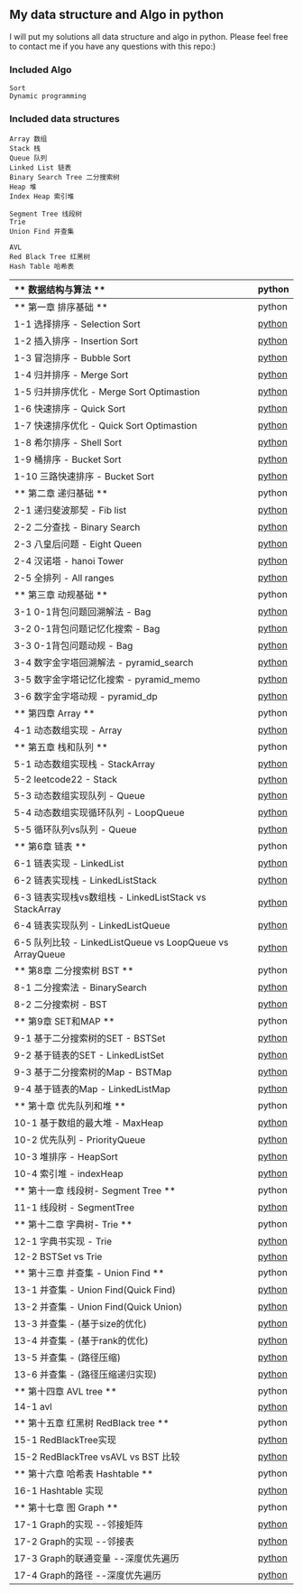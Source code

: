 ## My data structure and Algo in python 

I will put my solutions all data structure and algo in python.
Please feel free to contact me if you have any questions with this repo:)



### Included Algo

    Sort
    Dynamic programming
    
### Included data structures

    Array 数组
    Stack 栈
    Queue 队列
    Linked List 链表
    Binary Search Tree 二分搜索树
    Heap 堆
    Index Heap 索引堆
    
    Segment Tree 线段树
    Trie
    Union Find 并查集
    
    AVL
    Red Black Tree 红黑树
    Hash Table 哈希表


| ** 数据结构与算法 **  | python |
| :---  |  :--- |
| ** 第一章 排序基础 **  | python |
| 1-1 选择排序 - Selection Sort |[python](https://github.com/HuichuanLI/play-with-data-structure-python/blob/master/chapter1%20Sort/SelectionSort.py)|
| 1-2 插入排序 - Insertion Sort |[python](https://github.com/HuichuanLI/play-with-data-structure-python/blob/master/chapter1%20Sort/InsertionSort.py)|
| 1-3 冒泡排序 - Bubble Sort |[python](https://github.com/HuichuanLI/play-with-data-structure-python/blob/master/chapter1%20Sort/BubbleSort.py)|
| 1-4 归并排序 - Merge Sort |[python](https://github.com/HuichuanLI/play-with-data-structure-python/blob/master/chapter1%20Sort/MergeSort.py)|
| 1-5 归并排序优化 - Merge Sort Optimastion |[python](https://github.com/HuichuanLI/play-with-data-structure-python/blob/master/chapter1%20Sort/MergeSortOptimastion.py)|
| 1-6 快速排序 - Quick Sort |[python](https://github.com/HuichuanLI/play-with-data-structure-python/blob/master/chapter1%20Sort/QuickSort.py)|
| 1-7 快速排序优化 - Quick Sort Optimastion |[python](https://github.com/HuichuanLI/play-with-data-structure-python/blob/master/chapter1%20Sort/QuickSortOptimsation.py)|
| 1-8 希尔排序 - Shell Sort|[python](https://github.com/HuichuanLI/play-with-data-structure-python/blob/master/chapter1%20Sort/ShellSort.py)|
| 1-9 桶排序 - Bucket Sort|[python](https://github.com/HuichuanLI/play-with-data-structure-python/blob/master/chapter1%20Sort/BucketSort.py)|
| 1-10 三路快速排序 - Bucket Sort|[python](https://github.com/HuichuanLI/play-with-data-structure-python/blob/master/chapter1%20Sort/BucketSort.py)|
| ** 第二章 递归基础 **  | python |
| 2-1 递归斐波那契 - Fib list |[python](https://github.com/HuichuanLI/play-with-data-structure-python/blob/master/Chapter2%20recurrence/Fibonnaci.py)|
| 2-2 二分查找 - Binary Search |[python](https://github.com/HuichuanLI/play-with-data-structure-python/blob/master/Chapter2%20recurrence/BinarySearch.py)|
| 2-3 八皇后问题 - Eight Queen |[python](https://github.com/HuichuanLI/play-with-data-structure-python/blob/master/Chapter2%20recurrence/eight_queen.py)|
| 2-4 汉诺塔 - hanoi Tower |[python](https://github.com/HuichuanLI/play-with-data-structure-python/blob/master/Chapter2%20recurrence/Hannoi.py)|
| 2-5 全排列 - All ranges |[python](https://github.com/HuichuanLI/play-with-data-structure-python/blob/master/Chapter2%20recurrence/all_range.py)|
| ** 第三章 动规基础 **  | python |
| 3-1 0-1背包问题回溯解法 - Bag |[python](https://github.com/HuichuanLI/play-with-data-structure-python/blob/master/Chapter3%20Dynamic%20planning/bag_search.py)|
| 3-2 0-1背包问题记忆化搜索 - Bag |[python](https://github.com/HuichuanLI/play-with-data-structure-python/blob/master/Chapter3%20Dynamic%20planning/bag_mem_search.py)|
| 3-3 0-1背包问题动规 - Bag |[python](https://github.com/HuichuanLI/play-with-data-structure-python/blob/master/Chapter3%20Dynamic%20planning/bag_dp.py)|
| 3-4 数字金字塔回溯解法 - pyramid_search |[python](https://github.com/HuichuanLI/play-with-data-structure-python/blob/master/Chapter3%20Dynamic%20planning/num_pyramid.py)|
| 3-5 数字金字塔记忆化搜索 - pyramid_memo |[python](https://github.com/HuichuanLI/play-with-data-structure-python/blob/master/Chapter3%20Dynamic%20planning/pyramid_memo.py)|
| 3-6 数字金字塔动规 - pyramid_dp |[python](https://github.com/HuichuanLI/play-with-data-structure-python/blob/master/Chapter3%20Dynamic%20planning/pyramid_dp.py)|
| ** 第四章 Array **  | python |
| 4-1 动态数组实现 - Array |[python](./Chapter4%20Array/Array.py)|
| ** 第五章 栈和队列 **  | python |
| 5-1 动态数组实现栈 - StackArray |[python](./Chapter5_Stack_Queue/ArrayStack.py)|
| 5-2 leetcode22 - Stack |[python](./Chapter5_Stack_Queue/Leetcode22.py)|
| 5-3 动态数组实现队列 - Queue |[python](./Chapter5_Stack_Queue/ArrayQueue.py)|
| 5-4 动态数组实现循环队列 - LoopQueue |[python](./Chapter5_Stack_Queue/LoopQueue.py)|
| 5-5 循环队列vs队列 - Queue |[python](./Chapter5_Stack_Queue/Comparison.py)|
|** 第6章 链表 **  | python |
| 6-1 链表实现 - LinkedList |[python](./Chapter6_LinkedList/LinkedList.py)|
| 6-2 链表实现栈 - LinkedListStack |[python](./Chapter6_LinkedList/LinkedListStack.py)|
| 6-3 链表实现栈vs数组栈 - LinkedListStack vs StackArray |[python](./Chapter6_LinkedList/Comparison.py)|
| 6-4 链表实现队列 - LinkedListQueue |[python](./Chapter6_LinkedList/LinkedListQueue.py)|
| 6-5 队列比较 - LinkedListQueue vs LoopQueue vs ArrayQueue |[python](./Chapter6_LinkedList/Comparison_queue.py)|
| ** 第8章 二分搜索树 BST **  | python |
| 8-1 二分搜索法 - BinarySearch |[python](./Chapter8_BST/BinarySearch.py)|
| 8-2 二分搜索树 - BST |[python](./Chapter8_BST/BST.py)|
| ** 第9章 SET和MAP **  | python |
| 9-1 基于二分搜索树的SET - BSTSet |[python](./Chapter9_SET_MAP/BSTSet.py)|
| 9-2 基于链表的SET - LinkedListSet |[python](./Chapter9_SET_MAP/LinkedListSet.py)|
| 9-3 基于二分搜索树的Map - BSTMap |[python](./Chapter9_SET_MAP/BSTMap.py)|
| 9-4 基于链表的Map - LinkedListMap |[python](./Chapter9_SET_MAP/LinkedListMap.py)|
| ** 第十章 优先队列和堆 **  | python |
| 10-1 基于数组的最大堆 - MaxHeap |[python](./Chapter10_MaxHeap/MaxHeap.py)|
| 10-2 优先队列 - PriorityQueue |[python](./Chapter10_MaxHeap/PriorityQueue.py)|
| 10-3 堆排序 - HeapSort |[python](./Chapter10_MaxHeap/HeapSort.py)|
| 10-4 索引堆 - indexHeap |[python](./Chapter10_MaxHeap/IndexHeap.py)|
| ** 第十一章 线段树- Segment Tree **  | python |
| 11-1 线段树 - SegmentTree |[python](./Chapter11_SegmentTree/SegmentTree.py)|
| ** 第十二章 字典树- Trie **  | python |
| 12-1 字典书实现 - Trie |[python](./Chapter12_Trie/Trie.py)|
| 12-2 BSTSet vs Trie |[python](./Chapter12_Trie/comparision.py)|
| ** 第十三章 并查集 - Union Find **  | python |
| 13-1 并查集 - Union Find(Quick Find) |[python](./Chapter13_Union_FInd/UnionFind1.py)|
| 13-2 并查集  - Union Find(Quick Union) |[python](./Chapter13_Union_FInd/UnionFind2.py)|
| 13-3 并查集 - (基于size的优化) |[python](./Chapter13_Union_FInd/UnionFind3.py)|
| 13-4 并查集 - (基于rank的优化) |[python](./Chapter13_Union_FInd/UnionFind4.py)|
| 13-5 并查集 - (路径压缩) |[python](./Chapter13_Union_FInd/UnionFind5.py)|
| 13-6 并查集 - (路径压缩递归实现) |[python](./Chapter13_Union_FInd/UnionFind6.py)|
| ** 第十四章 AVL tree  **  | python |
| 14-1 avl |[python](./Chapter14_AVL/AVLTree.py)|
| ** 第十五章 红黑树 RedBlack tree  **  | python |
| 15-1 RedBlackTree实现 |[python](./Chapter15_RedBlackTree/RBTree.py)|
| 15-2 RedBlackTree vsAVL vs BST 比较 |[python](./Chapter15_RedBlackTree/main.py)|
| ** 第十六章 哈希表 Hashtable   **  | python |
| 16-1 Hashtable 实现 |[python](./Chapter16_HashTable/HashTable.py)|
| ** 第十七章 图  Graph   **  | python |
| 17-1 Graph的实现 --邻接矩阵|[python](./Chapter17_Graph/DenseGraph.py)|
| 17-2 Graph的实现 --邻接表|[python](./Chapter17_Graph/SparseGraph.py)|
| 17-3 Graph的联通变量 --深度优先遍历 |[python](./Chapter17_Graph/DFS.py)|
| 17-4 Graph的路径 --深度优先遍历 |[python](./Chapter17_Graph/DFS_PATH.py)|



